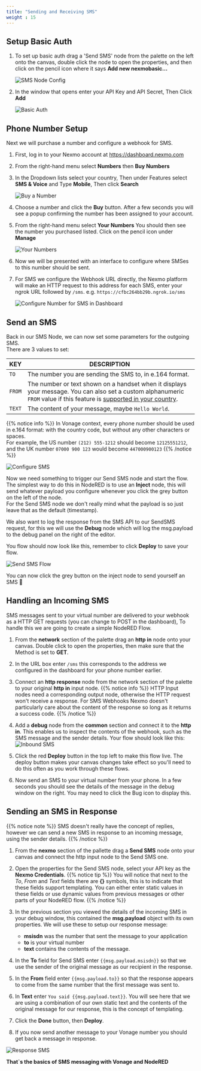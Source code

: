 ```yaml
---
title: "Sending and Receiving SMS"
weight : 15
---
```


## Setup Basic Auth

1. To set up basic auth drag a 'Send SMS' node from the palette on the left onto the canvas, double click the node to open the properties, and then click on the pencil icon where it says **Add new nexmobasic...**

    ![SMS Node Config](/SMS_Node_Auth.png)

2. In the window that opens enter your API Key and API Secret, Then Click **Add**

    ![Basic Auth](/Basic_Auth.png)

## Phone Number Setup

Next we will purchase a number and configure a webhook for SMS.

1. First, log in to your Nexmo account at https://dashboard.nexmo.com

2. From the right-hand menu select **Numbers** then **Buy Numbers**

3. In the Dropdown lists select your country, Then under Features select **SMS & Voice**  and Type **Mobile**, Then click **Search**

    ![Buy a Number](/Buy_Number.png)

4. Choose a number and click the **Buy** button. After a few seconds you will see a popup confirming the number has been assigned to your account.

5. From the right-hand menu select **Your Numbers** You should then see the number you purchased listed. Click on the pencil icon under **Manage**

    ![Your Numbers](/Your_Numbers.png)

6. Now we will be presented with an interface to configure where  SMSes to this number should be sent.

7. For SMS we configure the Webhook URL directly, the Nexmo platform will make an HTTP request to this address for each SMS, enter your ngrok URL followed by `/sms`.  e.g. `https://cfbc264bb29b.ngrok.io/sms`

	![Configure Number for SMS in Dashboard](/SMS_Dashboard_Config.png)

## Send an SMS

Back in our SMS Node, we can now set some parameters for the outgoing SMS.  
There are 3 values to set:

| KEY           | DESCRIPTION 
| --------------- | --- |
| `TO`     | The number you are sending the SMS to, in e.164 format.|
| `FROM`     | The number or text shown on a handset when it displays your message. You can also set a custom alphanumeric `FROM` value if this feature is [supported in your country](https://help.nexmo.com/hc/en-us/articles/115011781468).| 
| `TEXT`     | The content of your message, maybe `Hello World`.|

{{% notice info %}}
In Vonage context, every phone number should be used in e.164 format: with the country code, but without any other characters or spaces.  
For example, the US number `(212) 555-1212` should become `12125551212`, and the UK number `07000 900 123` would become `447000900123`
{{% /notice  %}}
 
 ![Configure SMS](/configure_sms.png)

Now we need something to trigger our Send SMS node and start the flow. The simplest way to do this in NodeRED is to use an **Inject** node, this will send whatever payload you configure whenever you click the grey button on the left of the node.  
For the Send SMS node we don't really mind what the payload is so just leave that as the default (timestamp).

We also want to log the response from the SMS API to our SendSMS request, for this we will use the **Debug** node which will log the msg.payload to the debug panel on the right of the editor.

You flow should now look like this, remember to click **Deploy** to save your flow.

  ![Send SMS Flow](/send_sms_flow.png)

You can now click the grey button on the inject node to send yourself an SMS 🙌

## Handling an Incoming SMS

SMS messages sent to your virtual number are delivered to your webhook as a HTTP GET requests (you can change to POST in the dashboard), To handle this we are going to create a simple NodeRED Flow.

1. From the **network** section of the palette drag an **http in** node onto your canvas. Double click to open the properties, then make sure that the Method is set to **GET**.

2. In the URL box enter `/sms` this corresponds to the address we configured in the dashboard for your phone number earlier.

3. Connect an **http response** node from the network section of the palette to your original **http in** input node.
{{% notice info %}}
HTTP Input nodes need a corresponding output node, otherwise the HTTP request won't receive a response. For SMS Webhooks Nexmo doesn't particularly care about the content of the response so long as it returns a success code.
{{% /notice  %}}

4. Add a **debug** node from the **common** section and connect it to the **http in**. This enables us to inspect the contents of the webhook, such as the SMS message and the sender details. Your flow should look like this:
    ![Inbound SMS](/SMS_Webhook.png)

5. Click the red **Deploy** button in the top left to make this flow live. The deploy button makes your canvas changes take effect so you'll need to do this often as you work through these flows.

6. Now send an SMS to your virtual number from your phone. In a few seconds you should see the details of the message in the debug window on the right. You may need to click the Bug icon to display this.

## Sending an SMS in Response
{{% notice note %}}
SMS doesn't really have the concept of replies, however we can send a new SMS in response to an incoming message, using the sender details.
{{% /notice  %}}

1. From the **nexmo** section of the pallette drag a **Send SMS** node onto your canvas and connect the http input node to the Send SMS one.

2. Open the properties for the Send SMS node, select your API key as the **Nexmo Credentials**.
{{% notice tip %}}
 You will notice that next to the *To*, *From* and *Text* fields there are **{}** symbols, this is to indicate that these fields support templating. You can either enter static values in these fields or use dynamic values from previous messages or other parts of your NodeRED flow.
{{% /notice  %}}

4. In the previous section you viewed the details of the incoming SMS in your debug window, this contained the **msg.payload** object with its own properties. We will use these to setup our response message:
    - **msisdn** was the number that sent the message to your application
    - **to** is your virtual number
    - **text** contains the contents of the message.

5. In the **To** field for Send SMS enter ``{{msg.payload.msisdn}}`` so that we use the sender of the original message as our recipient in the response.

6. In the **From** field enter `{{msg.payload.to}}` so that the response appears to come from the same number that the first message was sent to.

7. In **Text** enter `You said {{msg.payload.text}}`. You will see here that we are using a combination of our own static text and the contents of the original message for our response, this is the concept of templating.

8. Click the **Done** button, then **Deploy**.

9. If you now send another message to your Vonage number you should get back a message in response.

![Response SMS](/Response_SMS.png)

**That`s the basics of SMS messaging with Vonage and NodeRED**

